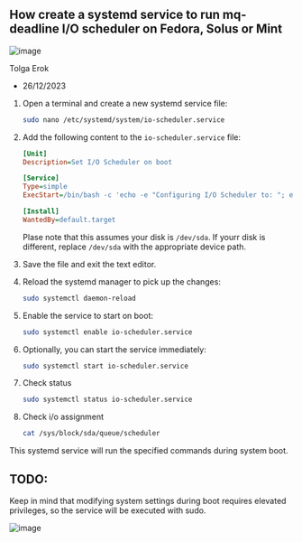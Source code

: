 ## How create a systemd service to run mq-deadline I/O scheduler on Fedora, Solus or Mint

![image](https://github.com/tolgaerok/tolga-scripts/assets/110285959/e62aae39-2b2c-4458-8a4a-7d6eddf898a7)

Tolga Erok

- 26/12/2023




1. Open a terminal and create a new systemd service file:

   ```bash
   sudo nano /etc/systemd/system/io-scheduler.service
   ```

2. Add the following content to the `io-scheduler.service` file:

   ```ini
   [Unit]
   Description=Set I/O Scheduler on boot

   [Service]
   Type=simple
   ExecStart=/bin/bash -c 'echo -e "Configuring I/O Scheduler to: "; echo "mq-deadline" | sudo tee /sys/block/sda/queue/scheduler; printf "I/O Scheduler has been set to ==>  "; cat /sys/block/sda/queue/scheduler; echo ""'

   [Install]
   WantedBy=default.target
   ```

   Plase note that this assumes your disk is `/dev/sda`. If yourr disk is different, replace `/dev/sda` with the appropriate device path.

3. Save the file and exit the text editor.

4. Reload the systemd manager to pick up the changes:

   ```bash
   sudo systemctl daemon-reload
   ```

5. Enable the service to start on boot:

   ```bash
   sudo systemctl enable io-scheduler.service
   ```

6. Optionally, you can start the service immediately:

   ```bash
   sudo systemctl start io-scheduler.service
   ```

7. Check status
   
   ```bash
   sudo systemctl status io-scheduler.service
   ```

8. Check i/o assignment 
   
   ```bash
   cat /sys/block/sda/queue/scheduler
   ```
 

This systemd service will run the specified commands during system boot.

## TODO:

Keep in mind that modifying system settings during boot requires elevated privileges, so the service will be executed with sudo.


![image](https://github.com/tolgaerok/tolga-scripts/assets/110285959/7c5c7631-1c4a-4c8b-93ed-5275a8c1e9e6)




